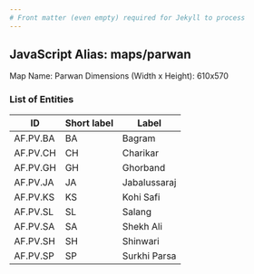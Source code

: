 ```yaml
---
# Front matter (even empty) required for Jekyll to process
---
```


## JavaScript Alias: maps/parwan

Map Name: Parwan
Dimensions (Width x Height): 610x570





### List of Entities

ID | Short label | Label
---|---|---|
AF.PV.BA|BA|Bagram
AF.PV.CH|CH|Charikar
AF.PV.GH|GH|Ghorband
AF.PV.JA|JA|Jabalussaraj
AF.PV.KS|KS|Kohi Safi
AF.PV.SL|SL|Salang
AF.PV.SA|SA|Shekh Ali
AF.PV.SH|SH|Shinwari
AF.PV.SP|SP|Surkhi Parsa